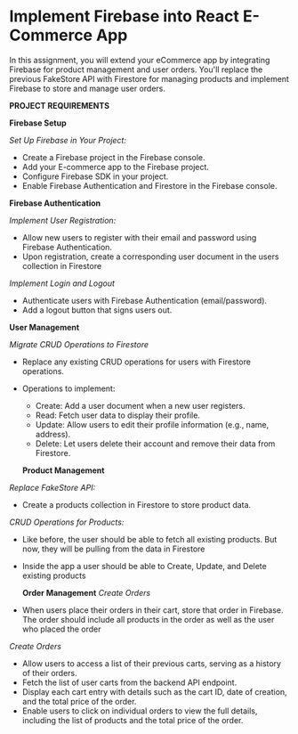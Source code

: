 # Implement Firebase into React E-Commerce App


In this assignment, you will extend your eCommerce app by integrating Firebase for product management and user orders. You'll replace the previous FakeStore API with Firestore for managing products and implement Firebase to store and manage user orders.



**PROJECT REQUIREMENTS**


**Firebase Setup**

*Set Up Firebase in Your Project:*
- Create a Firebase project in the Firebase console.
- Add your E-commerce app to the Firebase project.
- Configure Firebase SDK in your project.
- Enable Firebase Authentication and Firestore in the Firebase console.


**Firebase Authentication**

*Implement User Registration:*
- Allow new users to register with their email and password using Firebase Authentication.
- Upon registration, create a corresponding user document in the users collection in Firestore

*Implement Login and Logout*
- Authenticate users with Firebase Authentication (email/password).
- Add a logout button that signs users out.


**User Management**

*Migrate CRUD Operations to Firestore*
- Replace any existing CRUD operations for users with Firestore operations.
- Operations to implement:
  - Create: Add a user document when a new user registers.
  - Read: Fetch user data to display their profile.
  - Update: Allow users to edit their profile information (e.g., name, address).
  - Delete: Let users delete their account and remove their data from Firestore.


  **Product Management**

*Replace FakeStore API:*
- Create a products collection in Firestore to store product data.

*CRUD Operations for Products:*
- Like before, the user should be able to fetch all existing products.  But now, they will be pulling from the data in Firestore
- Inside the app a user should be able to Create, Update, and Delete existing products


  **Order Management**
*Create Orders*
- When users place their orders in their cart, store that order in Firebase.  The order should include all products in the order as well as the user who placed the order

*Create Orders*
- Allow users to access a list of their previous carts, serving as a history of their orders.
- Fetch the list of user carts from the backend API endpoint.
- Display each cart entry with details such as the cart ID, date of creation, and the total price of the order.
- Enable users to click on individual orders to view the full details, including the list of products and the total price of the order.
